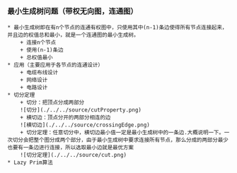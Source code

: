 ### 最小生成树问题（带权无向图，连通图）
	* 最小生成树即在有n个节点的连通有权图中，只使用其中(n-1)条边使得所有节点连接起来，并且边的权值总和最小，就是一个连通图的最小生成树。
		+ 连接n个节点
		+ 使用(n-1)条边
		+ 总权值最小
	* 应用（主要应用于各节点的连通设计）
		+ 电缆布线设计
		+ 网络设计
		+ 电路设计
	* 切分定理
		+ 切分：把顶点分成两部分
		![切分](./../../source/cutProperty.png)
		+ 横切边：顶点分开的两部分相连的边
		![横切边](./../../source/crossingEdge.png)
		+ 切分定理：任意切分中，横切边最小值一定是最小生成树中的一条边.大概说明一下。一次切分会把整个图分成两个部分，由于最小生成树中要求连接所有节点，那么分成的两部分最少也要有一条边进行连接，所以选取最小边就是最优方案
		![切分定理](./../../source/cut.png)
	* Lazy Prim算法
		